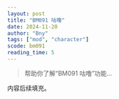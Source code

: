 ```yaml
---
layout: post
title: "BM091 咕噜"
date: 2024-11-20
author: "Bny"
tags: ["mod", "character"]
scode: bm091
reading_time: 5
---
```


> 帮助你了解“BM091 咕噜”功能...

内容后续填充。
